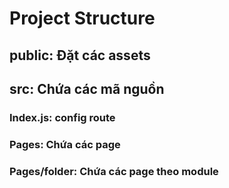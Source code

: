 # Project Structure

## public: Đặt các assets

## src: Chứa các mã nguồn

### Index.js: config route

### Pages: Chứa các page

### Pages/folder: Chứa các page theo module
